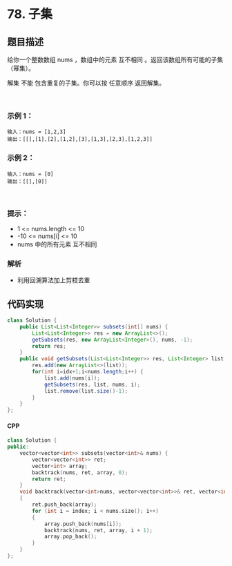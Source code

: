 # 78. 子集

## 题目描述
给你一个整数数组 nums ，数组中的元素 互不相同 。返回该数组所有可能的子集（幂集）。

解集 不能 包含重复的子集。你可以按 任意顺序 返回解集。

 

### 示例 1：
```
输入：nums = [1,2,3]
输出：[[],[1],[2],[1,2],[3],[1,3],[2,3],[1,2,3]]
```
### 示例 2：
```
输入：nums = [0]
输出：[[],[0]]
```
 

### 提示：

 - 1 <= nums.length <= 10
 - -10 <= nums[i] <= 10
 - nums 中的所有元素 互不相同

### 解析
 - 利用回溯算法加上剪枝去重





## 代码实现
```Java
class Solution {
    public List<List<Integer>> subsets(int[] nums) {
        List<List<Integer>> res = new ArrayList<>();
		getSubsets(res, new ArrayList<Integer>(), nums, -1);
		return res;
    }
    public void getSubsets(List<List<Integer>> res, List<Integer> list, int[] nums, int idx) {
		res.add(new ArrayList<>(list));
		for(int i=idx+1;i<nums.length;i++) {
			list.add(nums[i]);
			getSubsets(res, list, nums, i);
			list.remove(list.size()-1);
		}
	}
};
```

#### CPP
```C++
class Solution {
public:
    vector<vector<int>> subsets(vector<int>& nums) {
        vector<vector<int>> ret;
        vector<int> array;
        backtrack(nums, ret, array, 0);
        return ret;
    }
    void backtrack(vector<int>nums, vector<vector<int>>& ret, vector<int> array, int index)
    {
        ret.push_back(array);
        for (int i = index; i < nums.size(); i++)
        {
            array.push_back(nums[i]);
            backtrack(nums, ret, array, i + 1);
            array.pop_back();
        }
    }
};
```